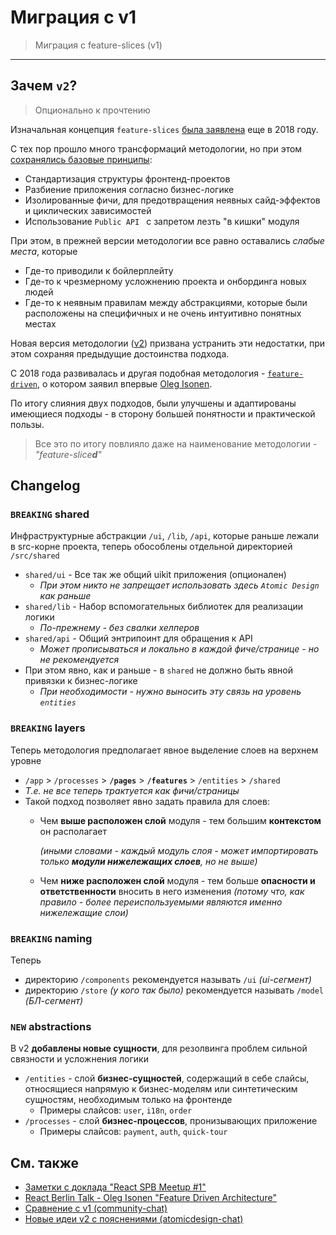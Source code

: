 # Миграция с v1

> Миграция с feature-slices (v1)

---

[ext-v1]: https://github.com/feature-sliced/featureslices.dev/blob/master/v1.0.md
[ext-tg-spb]: https://t.me/feature_slices
[ext-fdd]: https://github.com/feature-sliced/wiki/tree/rc/feature-driven
[ext-v2]: https://github.com/feature-sliced/wiki
[ext-about]: ../about/readme.md
[ext-kof]: https://github.com/kof
[ext-kof-fdd]: https://www.youtube.com/watch?v=BWAeYuWFHhs

## Зачем `v2`?

> Опционально к прочтению

Изначальная концепция `feature-slices` [была заявлена][ext-tg-spb] еще в 2018 году.

С тех пор прошло много трансформаций методологии, но при этом [сохранялись базовые принципы][ext-v1]:
- Стандартизация структуры фронтенд-проектов
- Разбиение приложения согласно бизнес-логике
- Изолированные фичи, для предотвращения неявных сайд-эффектов и циклических зависимостей
- Использование `Public API ` с запретом лезть "в кишки" модуля

При этом, в прежней версии методологии все равно оставались *слабые места*, которые 
- Где-то приводили к бойлерплейту
- Где-то к чрезмерному усложнению проекта и онбординга новых людей
- Где-то к неявным правилам между абстракциями, которые были расположены на специфичных и не очень интуитивно понятных местах

Новая версия методологии ([v2][ext-v2]) призвана устранить эти недостатки, при этом сохраняя предыдущие достоинства подхода.

С 2018 года развивалась и другая подобная методология - [`feature-driven`][ext-fdd], о котором заявил впервые [Oleg Isonen][ext-kof].

По итогу слияния двух подходов, были улучшены и адаптированы имеющиеся подходы - в сторону большей понятности и практической пользы.

> Все это по итогу повлияло даже на наименование методологии - *"feature-slice**d**"*

## Changelog


### `BREAKING` shared

Инфраструктурные абстракции `/ui`, `/lib`, `/api`, которые раньше лежали в src-корне проекта, теперь обособлены отдельной директорией `/src/shared`

- `shared/ui` - Все так же общий uikit приложения (опционален)
    - *При этом никто не запрещает использовать здесь `Atomic Design` как раньше*
- `shared/lib` - Набор вспомогательных библиотек для реализации логики
    - *По-прежнему - без свалки хелперов*
- `shared/api` - Общий энтрипоинт для обращения к API
    - *Может прописываться и локально в каждой фиче/странице - но не рекомендуется*
- При этом явно, как и раньше - в `shared` не должно быть явной привязки к бизнес-логике
    - *При необходимости - нужно выносить эту связь на уровень `entities`*

### `BREAKING` layers

Теперь методология предполагает явное выделение слоев на верхнем уровне

- `/app` > `/processes` > **`/pages`** > **`/features`** > `/entities` > `/shared`
- *Т.е. не все теперь трактуется как фичи/страницы*
- Такой подход позволяет явно задать правила для слоев:
    - Чем **выше расположен слой** модуля - тем большим **контекстом** он располагает
        
        *(иными словами - каждый модуль слоя - может импортировать только **модули нижележащих слоев**, но не выше)*
    - Чем **ниже расположен слой** модуля - тем больше **опасности и ответственности** вносить в него изменения
        *(потому что, как правило - более переиспользуемыми являются именно нижележащие слои)*

### `BREAKING` naming

Теперь 
- директорию `/components` рекомендуется называть `/ui` *(ui-сегмент)*
- директорию `/store` *(у кого так было)* рекомендуется называть `/model` *(БЛ-сегмент)*


### `NEW` abstractions

В v2 **добавлены новые сущности**, для резолвинга проблем сильной связности и усложнения логики

- `/entities` - слой **бизнес-сущностей**, содержащий в себе слайсы, относящиеся напрямую к бизнес-моделям или синтетическим сущностям, необходимым только на фронтенде
    - Примеры слайсов: `user`, `i18n`, `order`
- `/processes` - слой **бизнес-процессов**, пронизывающих приложение
    - Примеры слайсов: `payment`, `auth`, `quick-tour`

## См. также
- [Заметки с доклада "React SPB Meetup #1"][ext-tg-spb]
- [React Berlin Talk - Oleg Isonen "Feature Driven Architecture"][ext-kof-fdd]
- [Сравнение с v1 (community-chat)](https://t.me/feature_sliced/493)
- [Новые идеи v2 с пояснениями (atomicdesign-chat)](https://t.me/atomicdesign/18708)
